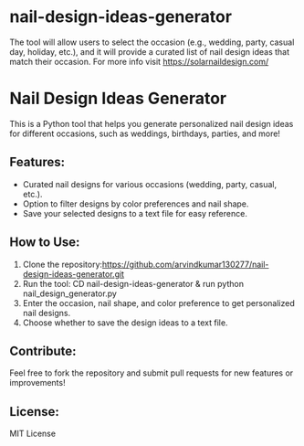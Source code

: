 # nail-design-ideas-generator
The tool will allow users to select the occasion (e.g., wedding, party, casual day, holiday, etc.), and it will provide a curated list of nail design ideas that match their occasion. For more info visit https://solarnaildesign.com/
# Nail Design Ideas Generator
This is a Python tool that helps you generate personalized nail design ideas for different occasions, such as weddings, birthdays, parties, and more!
## Features:
- Curated nail designs for various occasions (wedding, party, casual, etc.).
- Option to filter designs by color preferences and nail shape.
- Save your selected designs to a text file for easy reference.
## How to Use:
1. Clone the repository:https://github.com/arvindkumar130277/nail-design-ideas-generator.git
2. Run the tool: CD nail-design-ideas-generator & run python nail_design_generator.py
3. Enter the occasion, nail shape, and color preference to get personalized nail designs.
4. Choose whether to save the design ideas to a text file.
## Contribute:
Feel free to fork the repository and submit pull requests for new features or improvements!
## License:
MIT License
